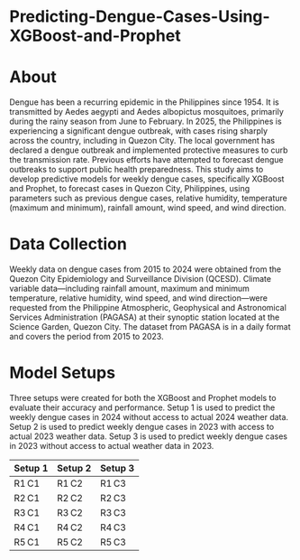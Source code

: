 # Predicting-Dengue-Cases-Using-XGBoost-and-Prophet

# About
Dengue has been a recurring epidemic in the Philippines since 1954. It is transmitted by Aedes aegypti and Aedes albopictus mosquitoes, primarily during the rainy season from June to February. In 2025, the Philippines is experiencing a significant dengue outbreak, with cases rising sharply across the country, including in Quezon City. The local government has declared a dengue outbreak and implemented protective measures to curb the transmission rate. Previous efforts have attempted to forecast dengue outbreaks to support public health preparedness. This study aims to develop predictive models for weekly dengue cases, specifically XGBoost and Prophet, to forecast cases in Quezon City, Philippines, using parameters such as previous dengue cases, relative humidity, temperature (maximum and minimum), rainfall amount, wind speed, and wind direction. 

# Data Collection
Weekly data on dengue cases from 2015 to 2024 were obtained from the Quezon City Epidemiology and Surveillance Division (QCESD).   Climate variable data—including rainfall amount, maximum and minimum temperature, relative humidity, wind speed, and wind direction—were requested from the Philippine Atmospheric, Geophysical and Astronomical Services Administration (PAGASA) at their synoptic station located at the Science Garden, Quezon City. The dataset from PAGASA is in a daily format and covers the period from 2015 to 2023. 

# Model Setups
Three setups were created for both the XGBoost and Prophet models to evaluate their accuracy and performance. Setup 1 is used to predict the weekly dengue cases in 2024 without access to actual 2024 weather data. Setup 2 is used to predict weekly dengue cases in 2023 with access to actual 2023 weather data. Setup 3 is used to predict weekly dengue cases in 2023 without access to actual weather data in 2023.

| Setup 1 | Setup 2 | Setup 3 |
|----------|----------|----------|
| R1 C1    | R1 C2    | R1 C3    |
| R2 C1    | R2 C2    | R2 C3    |
| R3 C1    | R3 C2    | R3 C3    |
| R4 C1    | R4 C2    | R4 C3    |
| R5 C1    | R5 C2    | R5 C3    |
